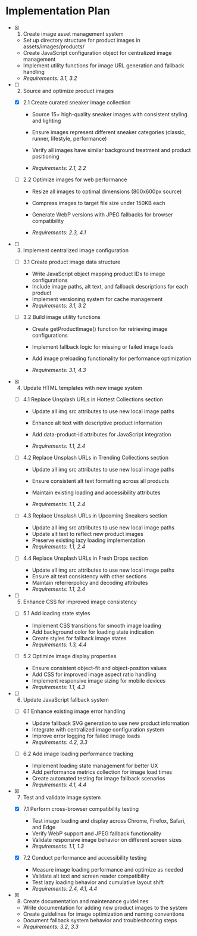 # Implementation Plan

- [x] 1. Create image asset management system



  - Set up directory structure for product images in assets/images/products/
  - Create JavaScript configuration object for centralized image management
  - Implement utility functions for image URL generation and fallback handling
  - _Requirements: 3.1, 3.2_


- [ ] 2. Source and optimize product images
  - [x] 2.1 Create curated sneaker image collection



    - Source 15+ high-quality sneaker images with consistent styling and lighting
    - Ensure images represent different sneaker categories (classic, runner, lifestyle, performance)
    - Verify all images have similar background treatment and product positioning



    - _Requirements: 2.1, 2.2_

  - [ ] 2.2 Optimize images for web performance
    - Resize all images to optimal dimensions (800x600px source)



    - Compress images to target file size under 150KB each
    - Generate WebP versions with JPEG fallbacks for browser compatibility
    - _Requirements: 2.3, 4.1_

- [ ] 3. Implement centralized image configuration
  - [ ] 3.1 Create product image data structure
    - Write JavaScript object mapping product IDs to image configurations
    - Include image paths, alt text, and fallback descriptions for each product
    - Implement versioning system for cache management
    - _Requirements: 3.1, 3.2_



  - [ ] 3.2 Build image utility functions
    - Create getProductImage() function for retrieving image configurations
    - Implement fallback logic for missing or failed image loads


    - Add image preloading functionality for performance optimization
    - _Requirements: 3.1, 4.3_

- [x] 4. Update HTML templates with new image system


  - [ ] 4.1 Replace Unsplash URLs in Hottest Collections section
    - Update all img src attributes to use new local image paths
    - Enhance alt text with descriptive product information
    - Add data-product-id attributes for JavaScript integration


    - _Requirements: 1.1, 2.4_

  - [ ] 4.2 Replace Unsplash URLs in Trending Collections section
    - Update all img src attributes to use new local image paths
    - Ensure consistent alt text formatting across all products


    - Maintain existing loading and accessibility attributes
    - _Requirements: 1.1, 2.4_

  - [ ] 4.3 Replace Unsplash URLs in Upcoming Sneakers section
    - Update all img src attributes to use new local image paths
    - Update alt text to reflect new product images
    - Preserve existing lazy loading implementation
    - _Requirements: 1.1, 2.4_

  - [ ] 4.4 Replace Unsplash URLs in Fresh Drops section
    - Update all img src attributes to use new local image paths
    - Ensure alt text consistency with other sections
    - Maintain referrerpolicy and decoding attributes
    - _Requirements: 1.1, 2.4_

- [ ] 5. Enhance CSS for improved image consistency
  - [ ] 5.1 Add loading state styles
    - Implement CSS transitions for smooth image loading
    - Add background color for loading state indication
    - Create styles for fallback image states
    - _Requirements: 1.3, 4.4_

  - [ ] 5.2 Optimize image display properties
    - Ensure consistent object-fit and object-position values
    - Add CSS for improved image aspect ratio handling
    - Implement responsive image sizing for mobile devices
    - _Requirements: 1.1, 4.3_

- [ ] 6. Update JavaScript fallback system
  - [ ] 6.1 Enhance existing image error handling
    - Update fallback SVG generation to use new product information
    - Integrate with centralized image configuration system
    - Improve error logging for failed image loads
    - _Requirements: 4.2, 3.3_

  - [ ] 6.2 Add image loading performance tracking
    - Implement loading state management for better UX
    - Add performance metrics collection for image load times
    - Create automated testing for image fallback scenarios
    - _Requirements: 4.1, 4.4_

- [x] 7. Test and validate image system
  - [x] 7.1 Perform cross-browser compatibility testing
    - Test image loading and display across Chrome, Firefox, Safari, and Edge
    - Verify WebP support and JPEG fallback functionality
    - Validate responsive image behavior on different screen sizes
    - _Requirements: 1.1, 1.3_

  - [x] 7.2 Conduct performance and accessibility testing
    - Measure image loading performance and optimize as needed
    - Validate alt text and screen reader compatibility
    - Test lazy loading behavior and cumulative layout shift
    - _Requirements: 2.4, 4.1, 4.4_

- [x] 8. Create documentation and maintenance guidelines
  - Write documentation for adding new product images to the system
  - Create guidelines for image optimization and naming conventions
  - Document fallback system behavior and troubleshooting steps
  - _Requirements: 3.2, 3.3_
